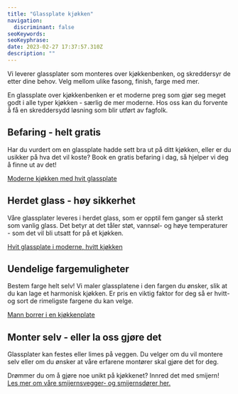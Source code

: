 ```yaml
---
title: "Glassplate kjøkken"
navigation:
  discriminant: false
seoKeywords:
seoKeyphrase:
date: 2023-02-27 17:37:57.310Z
description: ""
---
```


Vi leverer glassplater som monteres over kjøkkenbenken, og skreddersyr de etter dine behov. Velg mellom ulike fasong, finish, farge med mer.

En glassplate over kjøkkenbenken er et moderne preg som gjør seg meget godt i alle typer kjøkken - særlig de mer moderne. Hos oss kan du forvente å få en skreddersydd løsning som blir utført av fagfolk.

## Befaring - helt gratis

Har du vurdert om en glassplate hadde sett bra ut på ditt kjøkken, eller er du usikker på hva det vil koste? Book en gratis befaring i dag, så hjelper vi deg å finne ut av det!

[Moderne kjøkken med hvit glassplate](https://cdn.sanity.io/images/csbn9wp4/transformed-data/5110f0d4a77fe7bb603cd1122954d1da3bb76fe8-1000x900.jpg)

## Herdet glass - høy sikkerhet

Våre glassplater leveres i herdet glass, som er opptil fem ganger så sterkt som vanlig glass. Det betyr at det tåler støt, vannsøl- og høye temperaturer - som det vil bli utsatt for på et kjøkken.

[Hvit glassplate i moderne, hvitt kjøkken](https://cdn.sanity.io/images/csbn9wp4/transformed-data/3d5e0d6d82bcd8f9fbb192503331871d358b714d-1500x1000.jpg)

## Uendelige fargemuligheter

Bestem farge helt selv! Vi maler glassplatene i den fargen du ønsker, slik at du kan lage et harmonisk kjøkken. Er pris en viktig faktor for deg så er hvitt- og sort de rimeligste fargene du kan velge.

[Mann borrer i en kjøkkenplate](https://cdn.sanity.io/images/csbn9wp4/transformed-data/65e204223b57947682e429ea068811703baf4696-5000x3000.jpg)

## Monter selv - eller la oss gjøre det

Glassplater kan festes eller limes på veggen. Du velger om du vil montere selv eller om du ønsker at våre erfarene montører skal gjøre det for deg.

Drømmer du om å gjøre noe unikt på kjøkkenet? Innred det med smijern! [Les mer om våre smijernsvegger- og smijernsdører her.](/smijernsdor)
